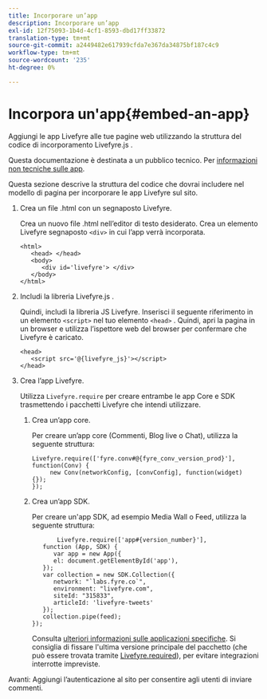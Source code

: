 ```yaml
---
title: Incorporare un’app
description: Incorporare un’app
exl-id: 12f75093-1b4d-4cf1-8593-dbd17ff33872
translation-type: tm+mt
source-git-commit: a2449482e617939cfda7e367da34875bf187c4c9
workflow-type: tm+mt
source-wordcount: '235'
ht-degree: 0%

---
```


# Incorpora un&#39;app{#embed-an-app}

Aggiungi le app Livefyre alle tue pagine web utilizzando la struttura del codice di incorporamento Livefyre.js .

Questa documentazione è destinata a un pubblico tecnico. Per [informazioni non tecniche sulle app](/help/using/c-about-apps/c-about-apps.md).

Questa sezione descrive la struttura del codice che dovrai includere nel modello di pagina per incorporare le app Livefyre sul sito.

1. Crea un file .html con un segnaposto Livefyre.

   Crea un nuovo file .html nell’editor di testo desiderato. Crea un elemento Livefyre segnaposto `<div>` in cui l’app verrà incorporata.

   ```
   <html> 
      <head> </head> 
      <body> 
         <div id='livefyre'> </div> 
      </body> 
   </html>
   ```

1. Includi la libreria Livefyre.js .

   Quindi, includi la libreria JS Livefyre. Inserisci il seguente riferimento in un elemento `<script>` nel tuo elemento `<head>` . Quindi, apri la pagina in un browser e utilizza l’ispettore web del browser per confermare che Livefyre è caricato.

   ```
   <head> 
      <script src='@{livefyre_js}'></script> 
   </head> 
   ```

1. Crea l’app Livefyre.

   Utilizza `Livefyre.require` per creare entrambe le app Core e SDK trasmettendo i pacchetti Livefyre che intendi utilizzare.

   1. Crea un’app core.

      Per creare un’app core (Commenti, Blog live o Chat), utilizza la seguente struttura:

      ```
      Livefyre.require(['fyre.conv#@{fyre_conv_version_prod}'], function(Conv) { 
           new Conv(networkConfig, [convConfig], function(widget) {});  
      });  
      ```

   1. Crea un’app SDK.

      Per creare un&#39;app SDK, ad esempio Media Wall o Feed, utilizza la seguente struttura:

      ```
             Livefyre.require(['app#{version_number}'], 
         function (App, SDK) { 
            var app = new App({ 
            el: document.getElementById('app'), 
         }); 
         var collection = new SDK.Collection({ 
            network: "`labs.fyre.co`", 
            environment: "livefyre.com", 
            siteId: "315833", 
            articleId: 'livefyre-tweets' 
         }); 
         collection.pipe(feed); 
      }); 
      ```

      Consulta [ulteriori informazioni sulle applicazioni specifiche](/help/using/c-about-apps/c-about-apps.md). Si consiglia di fissare l&#39;ultima versione principale del pacchetto (che può essere trovata tramite [Livefyre.required](https://cdn.livefyre.com/packages.html)), per evitare integrazioni interrotte impreviste.

Avanti: Aggiungi l’autenticazione al sito per consentire agli utenti di inviare commenti.
